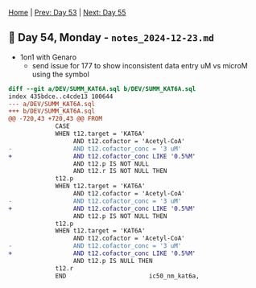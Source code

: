 [Home](../../main.md) | [Prev: Day 53](notes_2024-12-20.md) | [Next: Day 55](./notes_2024-12-24.md)

## 📝 Day 54, Monday - `notes_2024-12-23.md`

- 1on1 with Genaro
    * send issue for 177 to show inconsistent data entry uM vs microM using the symbol


```diff
diff --git a/DEV/SUMM_KAT6A.sql b/DEV/SUMM_KAT6A.sql
index 435bdce..c4cde13 100644
--- a/DEV/SUMM_KAT6A.sql
+++ b/DEV/SUMM_KAT6A.sql
@@ -720,43 +720,43 @@ FROM
             CASE
             WHEN t12.target = 'KAT6A'
                  AND t12.cofactor = 'Acetyl-CoA'
-                 AND t12.cofactor_conc = '3 uM'
+                 AND t12.cofactor_conc LIKE '0.5%M'
                  AND t12.p IS NOT NULL
                  AND t12.r IS NOT NULL THEN
             t12.p
             WHEN t12.target = 'KAT6A'
                  AND t12.cofactor = 'Acetyl-CoA'
-                 AND t12.cofactor_conc = '3 uM'
+                 AND t12.cofactor_conc LIKE '0.5%M'
                  AND t12.p IS NOT NULL THEN
             t12.p
             WHEN t12.target = 'KAT6A'
                  AND t12.cofactor = 'Acetyl-CoA'
-                 AND t12.cofactor_conc = '3 uM'
+                 AND t12.cofactor_conc LIKE '0.5%M'
                  AND t12.p IS NULL THEN
             t12.r
             END                       ic50_nm_kat6a,
```
